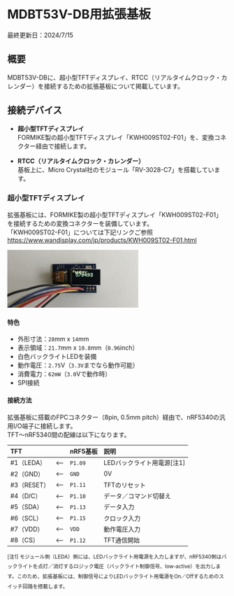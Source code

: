 # MDBT53V-DB用拡張基板

最終更新日：2024/7/15

## 概要

MDBT53V-DBに、超小型TFTディスプレイ、RTCC（リアルタイムクロック・カレンダー）を接続するための拡張基板について掲載しています。

## 接続デバイス

- <b>超小型TFTディスプレイ</b><br>
FORMIKE製の超小型TFTディスプレイ「KWH009ST02-F01」を、変換コネクター経由で接続します。

- <b>RTCC（リアルタイムクロック・カレンダー）</b><br>
基板上に、Micro Crystal社のモジュール「RV-3028-C7」を搭載しています。

### 超小型TFTディスプレイ

拡張基板には、FORMIKE製の超小型TFTディスプレイ「KWH009ST02-F01」を接続するための変換コネクターを装備しています。<br>
「KWH009ST02-F01」については下記リンクご参照<br>
https://www.wandisplay.com/jp/products/KWH009ST02-F01.html

<img src="images/BOARD_02.jpg" width="300">

#### 特色
- 外形寸法：`28`mm x `14`mm
- 表示領域：`21.7`mm x `10.8`mm（`0.96`inch）
- 白色バックライトLEDを装備
- 動作電圧：`2.75`V（`3.3V`までなら動作可能）
- 消費電力：`62mW`（`3.0`Vで動作時）
- SPI接続

#### 接続方法

拡張基板に搭載のFPCコネクター（8pin, 0.5mm pitch）経由で、nRF5340の汎用I/O端子に接続します。<br>
TFT〜nRF5340間の配線は以下になります。

|TFT||nRF5基板|説明|
|:--|:--:|:--|:--|
|#1（LEDA）|<--|`P1.09`|LEDバックライト用電源[注1]|
|#2（GND）|<--|`GND`|0V|
|#3（RESET）|<--|`P1.11`|TFTのリセット|
|#4（D/C）|<--|`P1.10`|データ／コマンド切替え|
|#5（SDA）|<--|`P1.13`|データ入力|
|#6（SCL）|<--|`P1.15`|クロック入力|
|#7（VDD）|<--|`VDD`|動作電圧入力|
|#8（CS）|<--|`P1.12`|TFT通信開始|

<sup>
[注1] モジュール側（LEDA）側には、LEDバックライト用電源を入力しますが、nRF5340側はバックライトを点灯／消灯するロジック電圧（バックライト制御信号、low-active）を出力します。このため、拡張基板には、制御信号によりLEDバックライト用電源をOn／Offするためのスイッチ回路を搭載します。
</sup>
